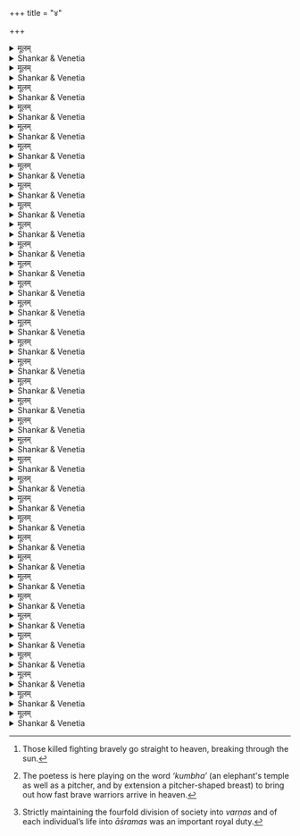 +++
title = "४"

+++
<details><summary>मूलम्</summary>

अन्येद्युरथ राजीववनजीवनदायिनि ।  
लोकैकदीपे भगवत्युदिते भानुमालिनि ॥ 
</details>

<details><summary>Shankar & Venetia</summary>

The next day,  
as the solar lord,  
lustrous rejuvenator of lotus clusters,  
single lamp for all three worlds,  
rose, 
1
</details>



<details><summary>मूलम्</summary>

विहाय निद्रां विधिवन्निर्मिताहर्मुखक्रियः ।  
आदिक्षत् पृतनाध्यक्षान् सेनासन्नहनाय सः ॥ 
</details>

<details><summary>Shankar & Venetia</summary>

the Prince awoke,  
and after performing the prescribed prayers,  
ordered the generals to array the army. 
2
</details>



<details><summary>मूलम्</summary>

विजृम्भमाणे प्रस्थानशारदारम्भसम्भ्रमे ।  
नृपाणां चामरालीभिर्मरालीभिरभूयत ॥ 
</details>

<details><summary>Shankar & Venetia</summary>

As the army’s excitement at marching out  
bubbled over  
like the carnival atmosphere at Śarad’s arrival,  
the succession of *cāmaras*  
fanning each king  
became a procession of *haṃsas*.
3
</details>



<details><summary>मूलम्</summary>

पोषितो हयहेषाभिर्बृंहितो गजबृंहितैः ।  
वर्धितस्तूर्यनिध्वानैः कोऽपि कोलाहलोऽभवत् ॥ 
</details>


<details><summary>Shankar & Venetia</summary>

Magnified by the neighing of horses,  
triplified by the trumpeting of elephants,  
amplified by the beating of drums,  
a defeaning din broke out.
4
</details>



<details><summary>मूलम्</summary>

अथ निर्गत्य भवनादवैक्ष्यत महीक्षिता ।  
धारितस्तोरणाभ्यर्णे तुङ्गस्तुरगपुङ्गवः ॥ 
</details>

<details><summary>Shankar & Venetia</summary>

As he came out of the palace,  
the King saw his tall, trusted stallion,  
held ready for him near the arched entrance.
5
</details>



<details><summary>मूलम्</summary>

जवाधरितजम्भारितुरङ्गभ्रमकारिणम् ।  
मणिकुट्टिमसंक्रान्तमाक्रामन् बिम्बमात्मनः ॥ 
</details>

<details><summary>Shankar & Venetia</summary>

Standing atop his own reflection,  
deep within the jewel-glazed floor,   
the horse seemed to have subjugated Indra’s steed –  
no match for his speed.
6
</details>



<details><summary>मूलम्</summary>

मुखलीनखलीनाहिरच्छपल्ययनच्छदः ।  
वपुषापि गरुत्मन्तमनुगन्तुमिवोत्सुकः ॥ 
</details>


<details><summary>Shankar & Venetia</summary>

The bridle bit idly gripped in his mouth  
was a serpent,  
the neatly stitched saddle  
flapping against his flanks  
was a pair of wings.  
It was as if he wanted to taunt Garuḍa  
by rivalling him in appearance too.
7
</details>



<details><summary>मूलम्</summary>

लोलवालाग्रलग्नेन सेव्यमानो नभस्वता ।  
रंहोरहस्यशिक्षार्थं शिष्यतामिव जग्मुषा ॥ 
</details>

<details><summary>Shankar & Venetia</summary>

It seemed that the wind,  
clinging to the tip of his tremulous tail  
in attendance upon him,  
had become his pupil  
to perfect the secret science of speed.
8
</details>



<details><summary>मूलम्</summary>

मुहुः स्वजवसंरोधनमितोन्नमिताननः ।  
नमस्कुर्वन्निव पुरोवर्तिनीं विजयश्रियम् ॥ 
</details>

<details><summary>Shankar & Venetia</summary>

Impatient to be off  
he tossed his head up and down,  
straining against the reins,  
as though paying his respects  
to the goddess of victory before him.
9
</details>



<details><summary>मूलम्</summary>

देहबन्धमिवोत्साहं तमारुह्य महीपतिः ।  
अमंस्त पृथिवीं सर्वामात्मनो हस्तवर्तिनीम् ॥ 
</details>

<details><summary>Shankar & Venetia</summary>

As he mounted this horse –  
or rather his determination  
in the shape of a horse –  
the King felt he held the entire earth  
in the palm of his hand.
10
</details>



<details><summary>मूलम्</summary>

अथ कम्पमहीपालः कम्पयन् द्विषतां मनः ।  
प्रातिष्ठत दिशं भेजे मलयाचलमुद्रिताम् ॥ 
</details>

<details><summary>Shankar & Venetia</summary>

Then King Kampa The Terrifiying,  
terrorising his foes to their very hearts,  
set out and headed in the direction  
marked by Mount Malaya.
11
</details>



<details><summary>मूलम्</summary>

रजोभिर्मुहुरुद्धूतैर्लघूभवति भूभरे ।  
कथञ्चित् पृतनाभारं चक्षमे फणिनां पतिः ॥ 
</details>

<details><summary>Shankar & Venetia</summary>

The dust that his troops kept pounding up  
lightened the load of the globe,  
thus stopping Śeṣa,  
just,  
from collapsing under the army’s weight.
12
</details>



<details><summary>मूलम्</summary>

प्रतापादित्यकीर्तीन्दुयुगपद्ग्रासलालसः ।  
परागः परभूपानामुपरागोऽभवन्नवः ॥ 
</details>


<details><summary>Shankar & Venetia</summary>

Endeavouring to devour both sun and moon –  
the fiery heroism and gleaming fame of the King’s enemies –  
simultaneously,  
this cloud of dust became the shroud of an eclipse,  
the likes of which the world has never seen.
13
</details>



<details><summary>मूलम्</summary>

पांसुस्थगनलक्षेण पलायत रविः क्वचित् ।  
भावियुद्धामरीभूतवीरोद्दलनशङ्कितः ॥ 
</details>

<details><summary>Shankar & Venetia</summary>

Using the dust as a screen  
the sun fled to some unknown land,  
terrified of being punctured  
by the heroes destined to win immortality  
in the battle to come.[^1]
14

[^1]: Those killed fighting bravely go straight to heaven, breaking through the sun.


</details>



<details><summary>मूलम्</summary>

वितेनिरे करेणूनां करशीकररेणवः ।  
घनस्य सेनारजसः करकाकारचातुरीम् ॥ 
</details>

<details><summary>Shankar & Venetia</summary>

The spray spurting from elephants’ trunks  
staged a show of showering hailstones  
as the dust of the army thickened into a cloud.
15
</details>



<details><summary>मूलम्</summary>

अथ लङ्घितकर्णाटः पञ्चषैरेव वासरैः ।  
प्रापत् कम्पमहीपालः कण्टकाननपट्टनम् ॥ 
</details>

<details><summary>Shankar & Venetia</summary>

Then King Kampa,  
having crossed the Karṇāṭa land  
in just five or six days,  
reached the city of Kaṇṭakānana.
16
</details>



<details><summary>मूलम्</summary>

स तत्र दिवसान् कांश्चिदतिवाह्य महाबलः।  
अभिषेणयितुं चम्पमुपाक्रमत कालवित् ॥ 
</details>

<details><summary>Shankar & Venetia</summary>

There that mighty king spent several days  
before he set out to attack Campa,  
carefully choosing his moment.
17
</details>



<details><summary>मूलम्</summary>

प्रसृतैस्तच्चमूधूलिस्तोमैः क्षीरतरङ्गिणी ।  
कीर्त्या चम्पक्षितीन्द्रस्य साकं कलुषतामगात् ॥ 
</details>

<details><summary>Shankar & Venetia</summary>

The billows of dust  
kicked up by the marching troops  
blackened the milk-white waters of the Kṣīrasindhu,  
along with King Campa’s repute.
18
</details>



<details><summary>मूलम्</summary>

स दुग्धवाहिनीवीचिमारुताधूतशाखिनि ।  
विरिञ्चिनगराभ्यर्णे न्यवेशयदनीकिनीम् ॥ 
</details>

<details><summary>Shankar & Venetia</summary>

The Karṇāṭa 
king stationed his army near Viriñcinagara,  
where the breeze  
from the wave-whipped waters of the Kṣīrasindhu  
rustled the trees.
19
</details>



<details><summary>मूलम्</summary>

अथ सन्नद्धसैन्यस्तं न्यरुन्ध द्रमिडाधिपम् ।  
घनीकृतहिमानीको हेमन्त इव भास्करम् ॥ 
</details>

<details><summary>Shankar & Venetia</summary>

Then Kampa,  
army arrayed,   
laid siege to the Dramiḍa king  
just as Hemanta,  
blizzards massed,  
lays siege to the sun.
20
</details>



<details><summary>मूलम्</summary>

संवर्तमारुताक्षिप्तसमुद्रद्व‍यसन्निभौ ।  
व्यूहौ द्रमिडकर्णाटनाथयोः सन्निपेततुः ॥ 
</details>

<details><summary>Shankar & Venetia</summary>

Like two oceans  
hurled together by the gales of *pralaya*,  
the squadrons of the Dramiḍa and 
Karṇāṭa kings  
crashed upon each other.
21
</details>



<details><summary>मूलम्</summary>

रजस्तमसि वीरास्त्रसङ्घसङ्घट्टनोत्थितैः ।  
बभ्रे स्फुलिङ्गसङ्घातैः खद्योतनिवहद्युतिः ॥ 
</details>


<details><summary>Shankar & Venetia</summary>

The millions of sparks that flew forth  
as weapon after weapon of the warring warriors clashed  
lit up  
like so many flashing fireflies  
the dust deepening into dusk.
22
</details>



<details><summary>मूलम्</summary>

क्षतजार्द्राः प्रवीराणां प्रेङ्खन्त्यः खड्गलेखिकाः ।  
जिघत्सतः कृतान्तस्य जिह्वा इव विरेजिरे ॥ 
</details>

<details><summary>Shankar & Venetia</summary>

Swords brandished by brave soldiers,   
slick with blood,  
flicked back and forth  
as if they were the rampaging tongues of ravenous Death.
23
</details>



<details><summary>मूलम्</summary>

आस्रापगासु परितो निःसृतासु सहस्रशः ।  
भटानां भल्लनिर्लूनैरम्भोजायितमाननैः ॥ 
</details>

<details><summary>Shankar & Venetia</summary>

All around  
rivers of blood  
rushing forth in a myriad of reds  
brimmed with lotuses –  
heroes’ heads sliced off by *bhalla* arrows.
24
</details>



<details><summary>मूलम्</summary>

वीराः कुञ्जरकुम्भेषु शायिनः शत्रुसायकैः ।  
प्राबुध्यन्त सुरस्त्रीणां कुचकुम्भेषु तत्क्षणात् ॥ 
</details>

<details><summary>Shankar & Venetia</summary>

Brave soldiers  
put to sleep by the shafts of their foes  
upon pillows formed of elephants’ temples,  
awoke the next moment  
upon pillows formed of *apsarases’* breasts.[^2]
25

[^2]: The poetess is here playing on the word *‘kumbha’* (an elephant's temple as well as a pitcher, and by extension a pitcher-shaped breast) to bring out how fast brave warriors arrive in heaven.

</details>



<details><summary>मूलम्</summary>

ततः कम्पनरेन्द्रस्य भटैर्भुजबलोत्कटैः ।  
पलायत पराभूता द्रमिडेन्द्रवरूथिनी ॥ 
</details>

<details><summary>Shankar & Venetia</summary>

King Kampa’s men,  
running wild in their might,  
put to flight  
the forces of the Dramiḍa lord.
26
</details>



<details><summary>मूलम्</summary>

हतानुकारिणः केचित् क्षितौ निपतितास्ततः ।  
क्रोष्टुर्भयेन धावन्तः कर्णाटान् पर्यहासयन् ॥ 
</details>

<details><summary>Shankar & Venetia</summary>

Some dropped down to the ground  
feigning death,  
only to scramble up into a run  
for fear of the jackals –  
provoking the mirth of their Karṇāṭa foes.
27
</details>



<details><summary>मूलम्</summary>

विक्षेप्तुं विस्मृतैश्चर्मफलकैर्निर्मितप्लवाः ।  
मृषैव केचिदतरन् मृगतृष्णातरङ्गिणीः ॥ 
</details>

<details><summary>Shankar & Venetia</summary>

Some seemed to be crossing illusory streams,  
plying paddles formed of the leather shields  
they still unconsciously clutched –  
in vain.
28
</details>



<details><summary>मूलम्</summary>

अथ तस्य पुरीमेव नीत्वा शिबिरतां नृपः ।  
अचलं राजगम्भीरमरुन्ध द्विषदाश्रितम् ॥ 
</details>

<details><summary>Shankar & Venetia</summary>

Finally King Kampa,  
using Campa’s city as his camp,  
laid siege to the Rājagambhīra mountain  
where hid his foe.
29
</details>



<details><summary>मूलम्</summary>

प्रवाताभिमुखाधूतैः पताकापाणिपल्लवैः ।  
आरोहणाय राजेन्द्रमाजुहावेव भूधरः ॥ 
</details>

<details><summary>Shankar & Venetia</summary>

The mountain seemed to beckon the King to ascend,  
motioning him forward  
with frail hands  
formed of flags fluttering in the wind.
30
</details>



<details><summary>मूलम्</summary>

अथ प्रववृते युद्धं सेनयोरुभयोरपि ।  
पतदुत्पतदस्त्रांशुज्वलितोर्वीनभःस्थलम् ॥ 
</details>

<details><summary>Shankar & Venetia</summary>

Thus was battle joined between the two armies,  
setting aglow both land and sky as  
flying up  
flying down  
missile glanced against missile.
31
</details>



<details><summary>मूलम्</summary>

निर्जगाम निजागाराच्चम्पक्ष्मापोऽपि कोपनः ।  
कृपाणपाणिर्वल्मीकाज्जिह्वाल इव जिह्मगः ॥ 
</details>

<details><summary>Shankar & Venetia</summary>

The apoplectic Prince Campa  
darted out of his den,  
standing sword in hand,  
like a snake out of an anthill,  
tongue flicking.
32
</details>



<details><summary>मूलम्</summary>

अहंपूर्विकया वीरेष्वभितो युद्धकाङ्क्षिषु ।  
प्रत्यग्रहीन्महीपालश्चम्पं सिंह इव द्विपम् ॥ 
</details>

<details><summary>Shankar & Venetia</summary>

As battle-thirsty warriors all around him  
jostled with each other  
to deal the first blow,  
the King sprung upon Campa  
as a lion upon an elephant.
33
</details>



<details><summary>मूलम्</summary>

अथ वञ्चिततत्खड्गप्रहारः कम्पभूपतिः ।  
अकरोदसिना चम्पममरेन्द्रपुरातिथिम् ॥ 
</details>

<details><summary>Shankar & Venetia</summary>

At that moment King Kampa,  
dodging Campa’s blow,  
made him  
with a stroke of his own sword  
a guest of Indra in heaven.
34
</details>



<details><summary>मूलम्</summary>

इत्थं सङ्गरमूर्ध्नि चम्पनृपतिं नीत्वा कथाशेषतां  
श्रीमान् कम्पनृपेश्वरो जनयितुः सम्प्राप्तवान् शासनम् ।  
काञ्चीन्यस्तजयप्रशस्तिरमिथःसङ्कीर्णवर्णाश्रमं  
नीत्या नित्यनिरत्ययर्द्धिरशिषत् तुण्डीरभूमण्डलम् ॥ 
</details>

<details><summary>Shankar & Venetia</summary>

Thus in the thick of the battle the glorious monarch Kampa,  
carrying out his father’s orders,  
relegated Campa to the realm of memory.  
Issuing a proclamation of victory in Kāñcī  
he governed the Tuṇḍīra land,  
keeping *varṇas* and *āśramas* intact[^3],  
the wisdom of his rule securing him  
a prosperity permanent and perfect.
35

[^3]: Strictly maintaining the fourfold division of society into *varṇas* and of each individual’s life into *āśramas* was an important royal duty.


</details>

